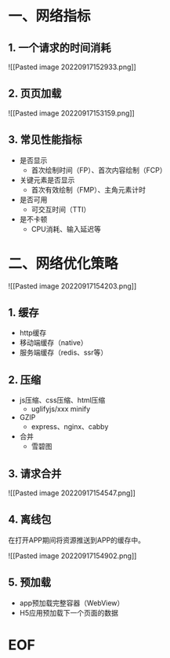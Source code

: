 # 一、网络指标

## 1. 一个请求的时间消耗

![[Pasted image 20220917152933.png]]

## 2. 页页加载

![[Pasted image 20220917153159.png]]

## 3. 常见性能指标

- 是否显示
	- 首次绘制时间（FP）、首次内容绘制（FCP）
- 关键元素是否显示
	- 首次有效绘制（FMP）、主角元素计时
- 是否可用
	- 可交互时间（TTI）
- 是不卡顿
	- CPU消耗、输入延迟等


# 二、网络优化策略

![[Pasted image 20220917154203.png]]

## 1. 缓存

- http缓存
- 移动端缓存（native）
- 服务端缓存（redis、ssr等）

## 2. 压缩

- js压缩、css压缩、html压缩
	- uglifyjs/xxx minify
- GZIP
	- express、nginx、cabby
- 合并
	- 雪碧图

## 3. 请求合并

![[Pasted image 20220917154547.png]]

## 4. 离线包

在打开APP期间将资源推送到APP的缓存中。

![[Pasted image 20220917154902.png]]

## 5. 预加载

- app预加载完整容器（WebView）
- H5应用预加载下一个页面的数据



# EOF


